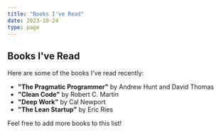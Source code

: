```yaml
---
title: "Books I've Read"
date: 2023-10-24
type: page
---
```


## Books I've Read

Here are some of the books I've read recently:

- **"The Pragmatic Programmer"** by Andrew Hunt and David Thomas
- **"Clean Code"** by Robert C. Martin
- **"Deep Work"** by Cal Newport
- **"The Lean Startup"** by Eric Ries

Feel free to add more books to this list! 